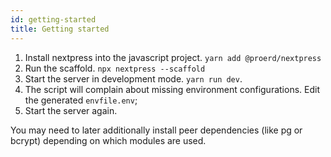 ```yaml
---
id: getting-started
title: Getting started
---
```


1. Install nextpress into the javascript project. `yarn add @proerd/nextpress`
2. Run the scaffold. `npx nextpress --scaffold`
3. Start the server in development mode. `yarn run dev`.
4. The script will complain about missing environment configurations. Edit the generated `envfile.env`;
5. Start the server again.

You may need to later additionally install peer dependencies (like pg or bcrypt) depending on which modules are used.
